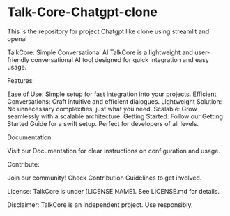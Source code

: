 # Talk-Core-Chatgpt-clone
This is the repository for project Chatgpt like clone using streamlit and openai

TalkCore: Simple Conversational AI
TalkCore is a lightweight and user-friendly conversational AI tool designed for quick integration and easy usage.

Features:

Ease of Use: Simple setup for fast integration into your projects.
Efficient Conversations: Craft intuitive and efficient dialogues.
Lightweight Solution: No unnecessary complexities, just what you need.
Scalable: Grow seamlessly with a scalable architecture.
Getting Started:
Follow our Getting Started Guide for a swift setup. Perfect for developers of all levels.

Documentation:

Visit our Documentation for clear instructions on configuration and usage.

Contribute:

Join our community! Check Contribution Guidelines to get involved.

License:
TalkCore is under [LICENSE NAME]. See LICENSE.md for details.

Disclaimer:
TalkCore is an independent project. Use responsibly.

